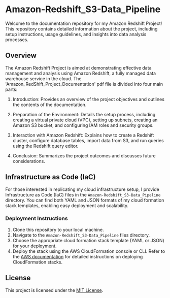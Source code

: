 # Amazon-Redshift_S3-Data_Pipeline

Welcome to the documentation repository for my Amazon Redshift Project! This repository contains detailed information about the project, including setup instructions, usage guidelines, and insights into data analysis processes.

## Overview

The Amazon Redshift Project is aimed at demonstrating effective data management and analysis using Amazon Redshift, a fully managed data warehouse service in the cloud. The 'Amazon_RedShift_Project_Documentation' pdf file is divided into four main parts:

1. Introduction: Provides an overview of the project objectives and outlines the contents of the documentation.
   
2. Preparation of the Environment: Details the setup process, including creating a virtual private cloud (VPC), setting up subnets, creating an Amazon S3 bucket, and configuring IAM roles and security groups.

3. Interaction with Amazon Redshift: Explains how to create a Redshift cluster, configure database tables, import data from S3, and run queries using the Redshift query editor.

4. Conclusion: Summarizes the project outcomes and discusses future considerations.

## Infrastructure as Code (IaC)

For those interested in replicating my cloud infrastructure setup, I provide Infrastructure as Code (IaC) files in the `Amazon-Redshift_S3-Data_Pipeline` directory. You can find both YAML and JSON formats of my cloud formation stack templates, enabling easy deployment and scalability.

### Deployment Instructions

1. Clone this repository to your local machine.
2. Navigate to the `Amazon-Redshift_S3-Data_Pipeline` files directory.
3. Choose the appropriate cloud formation stack template (YAML or JSON) for your deployment.
4. Deploy the stack using the AWS CloudFormation console or CLI. Refer to the [AWS documentation](https://docs.aws.amazon.com/whitepapers/latest/overview-deployment-options/aws-cloudformation.html) for detailed instructions on deploying CloudFormation stacks.

## License

This project is licensed under the [MIT License](LICENSE).

